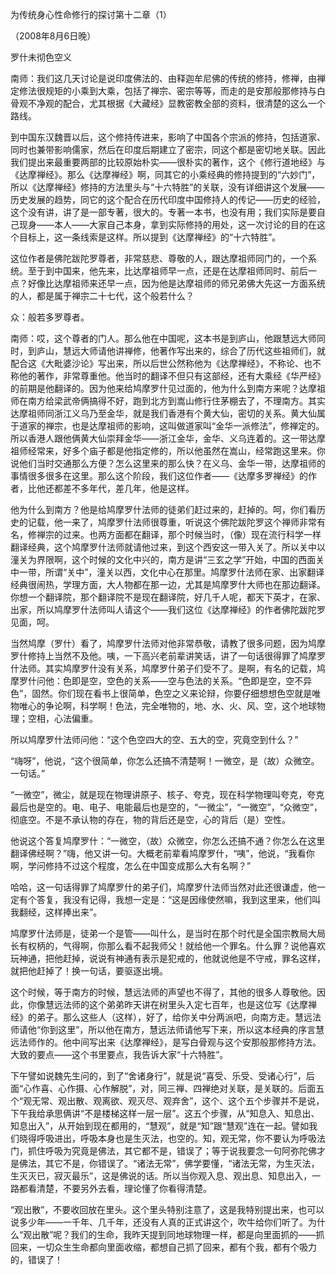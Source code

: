 为传统身心性命修行的探讨第十二章（1）

（2008年8月6日晚）

罗什未彻色空义

南师：我们这几天讨论是说印度佛法的、由释迦牟尼佛的传统的修持，修禅，由禅定修法很规矩的小乘到大乘，包括了禅宗、密宗等等，而走的是安那般那修持与白骨观不净观的配合，尤其根据《大藏经》显教密教全部的资料，很清楚的这么一个路线。

到中国东汉魏晋以后，这个修持传进来，影响了中国各个宗派的修持，包括道家、同时也兼带影响儒家，然后在印度后期建立了密宗，同这个都是密切地关联。因此我们提出来最重要两部的比较原始朴实——很朴实的著作，这个《修行道地经》与《达摩禅经》。那么《达摩禅经》啊，同其它的小乘经典的修持提到的“六妙门”，所以《达摩禅经》修持的方法里头与“十六特胜”的关联，没有详细讲这个发展——历史发展的趋势，同它的这个配合在历代印度中国修持人的传记——历史的经验，这个没有讲，讲了是一部专著，很大的。专著一本书，也没有用；我们实际是要自己现身——本人——大家自己本身，拿到实际修持的用处，这一次讨论的目的在这个目标上，这一条线索是这样。所以提到《达摩禅经》的“十六特胜”。

这位作者是佛陀跋陀罗尊者，非常慈悲、尊敬的人，跟达摩祖师同门的，一个系统。至于到中国来，他先来，比达摩祖师早一点，还是在达摩祖师同时、前后一点？好像比达摩祖师来还早一点，因为他是达摩祖师的师兄弟佛大先这一方面系统的人，都是属于禅宗二十七代，这个般若什么？

众：般若多罗尊者。

南师：哎，这个尊者的门人。那么他在中国呢，这本书是到庐山，他跟慧远大师同时，到庐山，慧远大师请他讲禅修，他著作写出来的，综合了历代这些祖师们，就配合这《大毗婆沙论》写出来，所以后世公然称他为《达摩禅经》，不称论、也不称他的著作，非常尊重他。他当时的翻译不但只有这部经，还有大乘经《华严经》的前期是他翻译的。因为他来给鸠摩罗什见过面的，他为什么到南方来呢？达摩祖师在南方给梁武帝俩搞得不好，跑到北方到嵩山修行住茅棚去了，不理南方。其实达摩祖师同浙江义乌乃至金华，就是我们香港有个黄大仙，密切的关系。黄大仙属于道家的禅宗，也是达摩祖师的影响，这叫做道家叫“金华一派修法”，修禅定的。所以香港人跟他俩黄大仙崇拜金华——浙江金华，金华、义乌连着的。这一带达摩祖师经常来，好多个庙子都是他指定修的，所以他虽然在嵩山，经常跑这里来。你说他们当时交通那么方便？怎么这里来的那么快？在义乌、金华一带，达摩祖师的事情很多很多在这里。那么这个阶段，我们这位作者——《达摩多罗禅经》的作者，比他还都差不多年代，差几年，他是这样。

他为什么到南方？他是给鸠摩罗什法师的徒弟们赶过来的，赶掉的。呵，你们看历史的记载，他一来了，鸠摩罗什法师很尊重，听说这个佛陀跋陀罗这个禅师非常有名，修禅宗的过来。也两方面都在翻译，那个时候当时，（像）现在流行科学一样翻译经典，这个鸠摩罗什法师就请他过来，到这个西安这一带入关了。所以关中以潼关为界限啊，这个时候的文化中兴的，南方是讲“三玄之学”开始，中国的西面关中一带，所谓“关中”，潼关以西，文化中心在那里。鸠摩罗什法师在家、出家翻译经典很闹热，学理方面，大人物都在那一边，尤其是鸠摩罗什大师也在那边翻译。你想一个翻译院，那个翻译院不是现在翻译院，好几千人呢，都天下英才，在家、出家，所以鸠摩罗什法师叫人请这个——我们这位《达摩禅经》的作者佛陀跋陀罗见面，呵。

当然鸠摩（罗什）看了，鸠摩罗什法师对他非常恭敬，请教了很多问题，因为鸠摩罗什修持上当然不及他。咦，一下高兴老前辈讲笑话，讲了一句话很得罪了鸠摩罗什法师。其实鸠摩罗什没有关系，鸠摩罗什弟子们受不了。是啊，有名的记载，鸠摩罗什问他：色即是空，空色的关系——空与色法的关系。“色即是空，空不异色”，固然。你们现在看书上很简单，色空之义来论辩，你要仔细想想色空就是唯物唯心的争论啊，科学啊！色法，完全唯物的，地、水、火、风、空，这个地球物理；空相，心法偏重。

所以鸠摩罗什法师问他：“这个色空四大的空、五大的空，究竟空到什么？”

“嗨呀”，他说，“这个很简单，你怎么还搞不清楚啊！一微空，是（故）众微空。一句话。”

“一微空”，微尘，就是现在物理讲原子、核子、夸克，现在科学物理叫夸克，夸克最后也是空的。电、电子、电能最后也是空的，“一微尘”，“一微空”，“众微空”，彻底空。不是不承认物的存在，物的背后还是空，心的背后（是）空性。

他说这个答复鸠摩罗什：“一微空，（故）众微空，你怎么还搞不通？你怎么在这里翻译佛经啊？”嗨，他又讲一句。大概老前辈看鸠摩罗什，“咦”，他说，“我看你啊，学问修持不过这个程度，怎么在中国变成那么大有名啊？”

哈哈，这一句话得罪了鸠摩罗什的弟子们，鸠摩罗什法师当然对此还很谦虚，他一定有个答复，我没有记得，我想一定是：“这是因缘使然嘛，我到这里来，他们叫我翻经，这样捧出来”。

鸠摩罗什法师是，徒弟一个是管——叫什么，是当时在那个时代是全国宗教局大局长有权柄的，气得啊，你那么看不起我师父！就给他一个罪名。什么罪？说他喜欢玩神通，把他赶掉，说说有神通有表示是犯戒的，他就说他是不守戒，罪名这样，就把他赶掉了！换一句话，要驱逐出境。

这个时候，等于南方的时候，慧远法师的声望也不得了，其他的很多人尊敬他。因此，你像慧远法师的这个弟弟昨天讲在树里头入定七百年，也是这位写《达摩禅经》的弟子。那么这些人（这样），好了，给你关中分两派吧，向南方走。慧远法师请他“你到这里”，所以他在南方，慧远法师请他写下来，所以这本经典的序言慧远法师作的。他中间写出来《达摩禅经》，是写白骨观与这个安那般那修持方法。大致的要点——这个书里要点，我告诉大家“十六特胜”。

下午譬如说魏先生问的，到了“舍诸身行”，就是说“喜受、乐受、受诸心行”，后面“心作喜、心作摄、心作解脱”，对，同三禅、四禅绝对关联，是关联的。后面五个“观无常、观出散、观离欲、观灭尽、观弃舍”，这个、这个五个步骤并不是说，下午我给承思俩讲“不是楼梯这样一层一层”。这五个步骤，从“知息入、知息出、知息出入”，从开始到现在都用的，“慧观”，就是“知”跟“慧观”连在一起。譬如我们晓得呼吸进出，呼吸本身也是生灭法，也空的。知，观无常，你不要认为呼吸法门，抓住呼吸为究竟是佛法，其它都不是，错误了；等于说我要念一句阿弥陀佛才是佛法，其它不是，你错误了。“诸法无常”，佛学要懂，“诸法无常，为生灭法，生灭灭已，寂灭最乐”，这是佛说的话。所以当你观入息、观出息、知息出入，一路都看清楚，不要另外去看，理论懂了你看得清楚。

“观出散”，不要收回放在里头。这个里头特别注意了，这是我特别提出来，也可以说多少年——一千年、几千年，还没有人真的正式讲这个，吹牛给你们听了。为什么“观出散”呢？我们的生命，我昨天提到同地球物理一样，都是向里面抓的——抓回来，一切众生生命都向里面收缩，都想自己抓了回来，都有个我，都有个吸力的，错误了！


